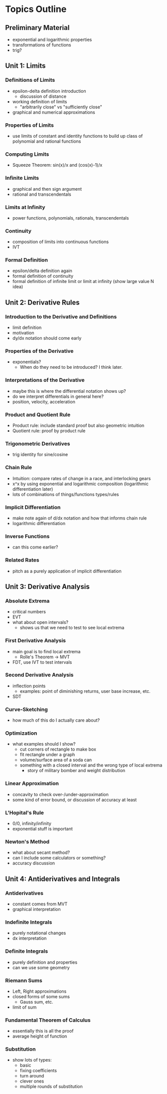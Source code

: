 # Topics Outline

## Preliminary Material

- exponential and logarithmic properties
- transformations of functions
- trig?

## Unit 1: Limits

### Definitions of Limits

- epsilon-delta definition introduction
  - discussion of distance
- working definition of limits
  - "arbitrarily close" vs "sufficiently close"
- graphical and numerical approximations

### Properties of Limits

- use limits of constant and identity functions to build up class of polynomial and rational functions

### Computing Limits

- Squeeze Theorem: sin(x)/x and (cos(x)-1)/x

### Infinite Limits

- graphical and then sign argument
- rational and transcendentals

### Limits at Infinity

- power functions, polynomials, rationals, transcendentals

### Continuity

- composition of limits into continuous functions
- IVT

### Formal Definition

- epsilon/delta definition again
- formal definition of continuity
- formal definition of infinite limit or limit at infinity (show large value N idea)

## Unit 2: Derivative Rules

### Introduction to the Derivative and Definitions

- limit definition
- motivation
- dy/dx notation should come early

### Properties of the Derivative

- exponentials?
  - When do they need to be introduced? I think later.

### Interpretations of the Derivative

- maybe this is where the differential notation shows up?
- do we interpret differentials in general here?
- position, velocity, acceleration

### Product and Quotient Rule

- Product rule: include standard proof but also geometric intuition
- Quotient rule: proof by product rule

### Trigonometric Derivatives

- trig identity for sine/cosine

### Chain Rule

- Intuition: compare rates of change in a race, and interlocking gears
- x^x by using exponential and logarithmic composition (logarithmic differentiation later)
- lots of combinations of things/functions types/rules

### Implicit Differentiation

- make note again of d/dx notation and how that informs chain rule
- logarithmic differentiation

### Inverse Functions

- can this come earlier?

### Related Rates

- pitch as a purely application of implicit differentiation

## Unit 3: Derivative Analysis

### Absolute Extrema

- critical numbers
- EVT
- what about open intervals?
  - shows us that we need to test to see local extrema

### First Derivative Analysis

- main goal is to find local extrema
  - Rolle's Theorem -> MVT
- FDT, use IVT to test intervals

### Second Derivative Analysis

- inflection points
  - examples: point of diminishing returns, user base increase, etc.
- SDT

### Curve-Sketching

- how much of this do I actually care about?

### Optimization

- what examples should I show?
  - cut corners of rectangle to make box
  - fit rectangle under a graph
  - volume/surface area of a soda can
  - something with a closed interval and the wrong type of local extrema
    - story of military bomber and weight distribution

### Linear Approximation

- concavity to check over-/under-approximation
- some kind of error bound, or discussion of accuracy at least

### L'Hopital's Rule

- 0/0, infinity/infinity
- exponential stuff is important

### Newton's Method

- what about secant method?
- can I include some calculators or something?
- accuracy discussion

## Unit 4: Antiderivatives and Integrals

### Antiderivatives

- constant comes from MVT
- graphical interpretation

### Indefinite Integrals

- purely notational changes
- dx interpretation

### Definite Integrals

- purely definition and properties
- can we use some geometry

### Riemann Sums

- Left, Right approximations
- closed forms of some sums
  - Gauss sum, etc.
- limit of sum

### Fundamental Theorem of Calculus

- essentially this is all the proof
- average height of function

### Substitution

- show lots of types:
  - basic
  - fixing coefficients
  - turn around
  - clever ones
  - multiple rounds of substitution
